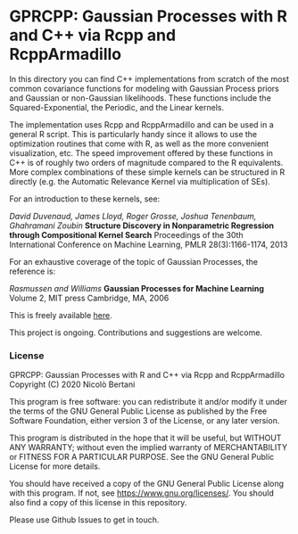 # GPRCPP: Gaussian Processes with R and C++ via Rcpp and RcppArmadillo

In this directory you can find C++ implementations from scratch of the most common covariance functions for modeling with Gaussian Process priors and Gaussian or non-Gaussian likelihoods.
These functions include the Squared-Exponential, the Periodic, and the Linear kernels.

The implementation uses Rcpp and RcppArmadillo and can be used in a general R script.
This is particularly handy since it allows to use the optimization routines that come with R, as well as the more convenient visualization, etc.
The speed improvement offered by these functions in C++ is of roughly two orders of magnitude compared to the R equivalents.
More complex combinations of these simple kernels can be structured in R directly (e.g. the Automatic Relevance Kernel via multiplication of SEs).

For an introduction to these kernels, see:

*David Duvenaud, James Lloyd, Roger Grosse, Joshua Tenenbaum, Ghahramani Zoubin*
**Structure Discovery in Nonparametric Regression through Compositional Kernel Search**
Proceedings of the 30th International Conference on Machine Learning, PMLR 28(3):1166-1174, 2013

For an exhaustive coverage of the topic of Gaussian Processes, the reference is:

*Rasmussen and Williams*
**Gaussian Processes for Machine Learning**
Volume 2, MIT press Cambridge, MA, 2006

This is freely available [here](http://www.gaussianprocess.org/gpml/).

This project is ongoing. Contributions and suggestions are welcome.

### License

GPRCPP: Gaussian Processes with R and C++ via Rcpp and RcppArmadillo
Copyright (C) 2020  Nicolò Bertani

This program is free software: you can redistribute it and/or modify it under the terms of the GNU General Public License as published by the Free Software Foundation, either version 3 of the License, or any later version.

This program is distributed in the hope that it will be useful, but WITHOUT ANY WARRANTY; without even the implied warranty of MERCHANTABILITY or FITNESS FOR A PARTICULAR PURPOSE.  See the GNU General Public License for more details.

You should have received a copy of the GNU General Public License along with this program.  If not, see <https://www.gnu.org/licenses/>. You should also find a copy of this license in this repository.

Please use Github Issues to get in touch.
